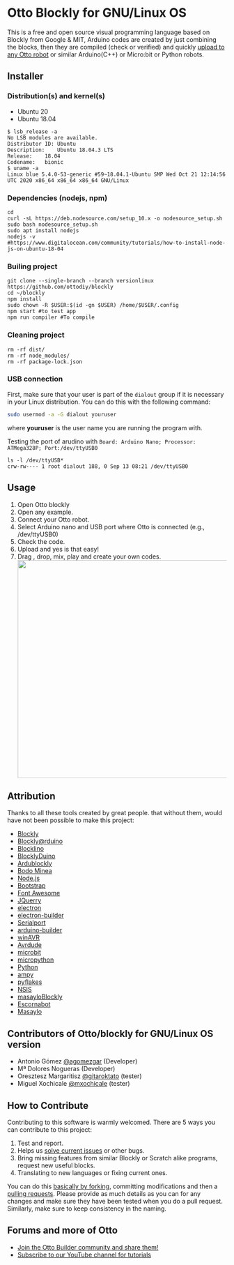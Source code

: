 # Otto Blockly for GNU/Linux OS
This is a free and open source visual programming language based on Blockly from Google & MIT, Arduino codes are created by just combining the blocks, then they are compiled (check or verified) and quickly [upload to any Otto robot](https://wikifactory.com/+OttoDIY/projects) or similar Arduino(C++) or Micro:bit or Python robots.

## Installer 
### Distribution(s) and kernel(s)
* Ubuntu 20
* Ubuntu 18.04
```
$ lsb_release -a
No LSB modules are available.
Distributor ID:	Ubuntu
Description:	Ubuntu 18.04.3 LTS
Release:	18.04
Codename:	bionic
$ uname -a
Linux blue 5.4.0-53-generic #59~18.04.1-Ubuntu SMP Wed Oct 21 12:14:56 UTC 2020 x86_64 x86_64 x86_64 GNU/Linux
```

### Dependencies (nodejs, npm)
```
cd
curl -sL https://deb.nodesource.com/setup_10.x -o nodesource_setup.sh
sudo bash nodesource_setup.sh
sudo apt install nodejs
nodejs -v
#https://www.digitalocean.com/community/tutorials/how-to-install-node-js-on-ubuntu-18-04
```

### Builing project
```
git clone --single-branch --branch versionlinux https://github.com/ottodiy/blockly
cd ~/blockly
npm install
sudo chown -R $USER:$(id -gn $USER) /home/$USER/.config
npm start #to test app
npm run compiler #To compile
```

### Cleaning project
```
rm -rf dist/
rm -rf node_modules/
rm -rf package-lock.json
```

### USB connection
First, make sure that your user is part of the `dialout` group if it is necessary in your Linux distribution. You can do this with the following command:
```bash
sudo usermod -a -G dialout youruser
```
where **youruser** is the user name you are running the program with.

Testing the port of arudino with `Board: Arduino Nano; Processor: ATMega328P; Port:/dev/ttyUSB0`
```
ls -l /dev/ttyUSB*
crw-rw---- 1 root dialout 188, 0 Sep 13 08:21 /dev/ttyUSB0
```

## Usage
1. Open Otto blockly
2. Open any example.
3. Connect your Otto robot.
4. Select Arduino nano and USB port where Otto is connected (e.g., /dev/ttyUSB0)
5. Check the code.
6. Upload and yes is that easy!
7. Drag , drop, mix, play and create your own codes.  
[<img src="https://github.com/OttoDIY/blockly/blob/master/www/media/Ottoblockly.png" width="500" align="center">](https://youtu.be/chcWxh4Co_c)

## Attribution
Thanks to all these tools created by great people. that without them, would have not been possible to make this project:

- [Blockly](https://developers.google.com/blockly)
- [Blockly@rduino](https://github.com/technologiescollege/Blockly-at-rduino)
- [Blocklino](https://github.com/fontainejp/blocklino/)
- [BlocklyDuino](https://github.com/BlocklyDuino/BlocklyDuino)
- [Ardublockly](https://github.com/carlosperate/ardublockly)
- [Bodo Minea](https://github.com/BodoMinea)
- [Node.js](https://nodejs.org/)
- [Bootstrap](http://getbootstrap.com)
- [Font Awesome](http://fontawesome.io)
- [JQuerry](https://jquery.com)
- [electron](https://electronjs.org/)
- [electron-builder](https://github.com/electron-userland/electron-builder)
- [Serialport](https://github.com/node-serialport/node-serialport)
- [arduino-builder](https://github.com/arduino/arduino-builder)
- [winAVR](https://sourceforge.net/projects/winavr)
- [Avrdude](http://www.nongnu.org/avrdude)
- [microbit](https://microbit.org/)
- [micropython](https://wiki.mchobby.be/index.php?title=MicroPython-Accueil)
- [Python](https://docs.python.org/)
- [ampy](https://github.com/pycampers/ampy)
- [pyflakes](https://github.com/PyCQA/pyflakes)
- [NSIS](https://sourceforge.net/projects/nsis)
- [masayloBlockly](https://github.com/agomezgar/masayloBlockly)
- [Escornabot](escornabot.com) 
- [Masaylo](https://github.com/agomezgar/masaylo)

## Contributors of Otto/blockly for GNU/Linux OS version 
- Antonio Gómez [@agomezgar](https://github.com/agomezgar) (Developer) 
- Mª Dolores Nogueras (Developer)
- Oresztesz Margaritisz [@gitaroktato](https://github.com/gitaroktato) (tester)
- Miguel Xochicale [@mxochicale](https://github.com/mxochicale) (tester)

## How to Contribute
Contributing to this software is warmly welcomed. There are 5 ways you can contribute to this project:
1. Test and report.
2. Helps us [solve current issues](https://github.com/OttoDIY/blockly/issues) or other bugs.
3. Bring missing features from similar Blockly or Scratch alike programs, request new useful blocks.
5. Translating to new languages or fixing current ones.

You can do this [basically by forking](https://help.github.com/en/articles/fork-a-repo), committing modifications and then a [pulling requests](https://help.github.com/en/articles/about-pull-requests). Please provide as much details as you can for any changes and make sure they have been tested
when you do a pull request. Similarly, make sure to keep consistency in the naming.

## Forums and more of Otto 
- [Join the Otto Builder community and share them!](https://www.ottodiy.com/#join-us) 
- [Subscribe to our YouTube channel for tutorials](https://www.youtube.com/c/ottodiy?sub_confirmation=1)



